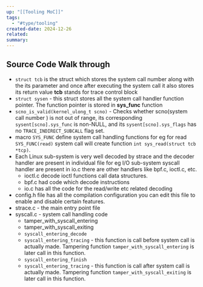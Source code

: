 ```yaml
---
up: "[[Tooling MoC]]"
tags:
  - "#type/tooling"
created-date: 2024-12-26
related: 
summary:
---
```


## Source Code Walk through

- `struct tcb` is the struct which stores the system call number along with the its parameter and once after executing the system call it also stores its return value **tcb** stands for trace control block
- `struct sysen` - this struct stores all the system call handler function pointer. The function pointer is stored in **sys_func** function
- `scno_is_valid(kernel_ulong_t scno)` - Checks whether scno(system call number ) is not out of range, its corresponding `sysent[scno].sys_func` is non-NULL, and its `sysent[scno].sys_flags` has no `TRACE_INDIRECT_SUBCALL` flag set.
-  macro `SYS_FUNC` define system call handling functions for eg for read `SYS_FUNC(read)` system call will create function `int sys_read(struct tcb *tcp)`.
- Each Linux sub-system is very well decoded by strace and the decoder handler are present in individual file for eg I/O sub-system syscall handler are present in io.c there are other handlers like bpf.c, ioctl.c, etc. 
	- ioctl.c decode ioctl functions call data structures.
	- bpf.c had code which decode instructions
	- io.c has all the code for the read/write etc related decoding
- config.h file has all the compilation configuration you can edit this file to enable and disable certain features.
- strace.c - the main entry point file
- syscall.c - system call handling code
	- tamper_with_syscall_entering
	- tamper_with_syscall_exiting
	- `syscall_entering_decode`
	- `syscall_entering_tracing`  - this function is call before system call is actually made. Tampering function `tamper_with_syscall_entering` is later call in this function. 
	- `syscall_entering_finish`
	- `syscall_entering_tracing` - this function is call after system call is actually made. Tampering function `tamper_with_syscall_exiting` is later call in this function.

